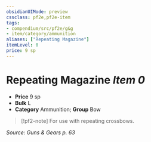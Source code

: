```yaml
---
obsidianUIMode: preview
cssclass: pf2e,pf2e-item
tags:
- compendium/src/pf2e/g&g
- item/category/ammunition
aliases: ["Repeating Magazine"]
itemLevel: 0
price: 9 sp
---
```

# Repeating Magazine *Item 0*  

- **Price** 9 sp
- **Bulk** L
- **Category** Ammunition; **Group** Bow 

> [!pf2-note]
> For use with repeating crossbows.

*Source: Guns & Gears p. 63*